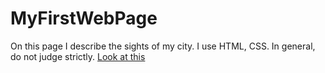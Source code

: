 # MyFirstWebPage
On this page I describe the sights of my city. I use HTML, CSS.
In general, do not judge strictly.
[Look at this](https://antonymos777.github.io/MyFirstWebPage/attractions.html)

